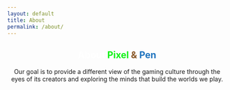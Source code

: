 ```yaml
---
layout: default
title: About
permalink: /about/
---
```


<div style="text-align:center;">

## <span style="color:#ffffff;">About</span> <span style="color:#0ff115;">Pixel</span> <span style="color:#8b5a2b;">&</span> <span style="color:#1e73be;">Pen</span>

<p>
Our goal is to provide a different view of the gaming culture through the eyes of its creators and exploring the minds that build the worlds we play.
</p>

</div>
